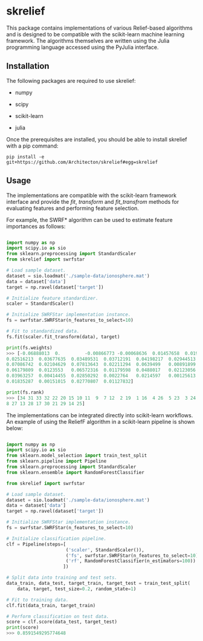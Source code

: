 # skrelief
This package contains implementations of various Relief-based algorithms and is
designed to be compatible with the scikit-learn machine learning framework.
The algorithms themselves are written using the Julia programming language
accessed using the PyJulia interface.

## Installation

The following packages are required to use skrelief:

* numpy

* scipy

* scikit-learn

* julia


Once the prerequisites are installed, you should be able to install skrelief with a pip command:

```
pip install -e git+https://github.com/Architecton/skrelief#egg=skrelief
```

## Usage

The implementations are compatible with the scikit-learn framework interface and provide
the *fit*, *transform* and *fit_transfrom* methods for evaluating features and performing
feature selection.

For example, the SWRF* algorithm can be used to estimate feature importances as follows:

```python

import numpy as np
import scipy.io as sio
from sklearn.preprocessing import StandardScaler
from skrelief import swrfstar

# Load sample dataset.
dataset = sio.loadmat('./sample-data/ionosphere.mat')
data = dataset['data']
target = np.ravel(dataset['target'])

# Initialize feature standardizer.
scaler = StandardScaler()

# Initialize SWRFStar implementation instance.
fs = swrfstar.SWRFStar(n_features_to_select=10)

# Fit to standardized data.
fs.fit(scaler.fit_transform(data), target)

print(fs.weights)
>>> [-0.06888013  0.         -0.00866773 -0.00068636  0.01457658  0.01989347
0.02516213  0.03677635  0.03489531  0.03712191  0.04198217  0.02944513
0.07086742  0.02104629  0.07813643  0.02211294  0.0639499   0.00891899
0.06179809  0.0123553   0.06572316  0.01179598  0.0488017   0.02123056
0.03963257  0.00414455  0.02850292  0.0022764   0.0214597   0.00125613
0.01835287  0.00151015  0.02770807  0.01127832]

print(fs.rank)
>>> [34 31 33 32 22 20 15 10 11  9  7 12  2 19  1 16  4 26  5 23  3 24  6 18
8 27 13 28 17 30 21 29 14 25]

```

The implementations can be integrated directly into scikit-learn workflows. An example of using the ReliefF
algorithm in a scikit-learn pipeline is shown below:


```python

import numpy as np
import scipy.io as sio
from sklearn.model_selection import train_test_split
from sklearn.pipeline import Pipeline
from sklearn.preprocessing import StandardScaler
from sklearn.ensemble import RandomForestClassifier

from skrelief import swrfstar

# Load sample dataset.
dataset = sio.loadmat('./sample-data/ionosphere.mat')
data = dataset['data']
target = np.ravel(dataset['target'])

# Initialize SWRFStar implementation instance.
fs = swrfstar.SWRFStar(n_features_to_select=10)

# Initialize classification pipeline.
clf = Pipeline(steps=[
                      ('scaler', StandardScaler()), 
                      ('fs', swrfstar.SWRFStar(n_features_to_select=10)), 
                      ('rf', RandomForestClassifier(n_estimators=100))
                     ])

# Split data into training and test sets.
data_train, data_test, target_train, target_test = train_test_split(
    data, target, test_size=0.2, random_state=1)

# Fit to training data.
clf.fit(data_train, target_train)

# Perform classification on test data.
score = clf.score(data_test, target_test)
print(score)
>>> 0.8591549295774648

```



